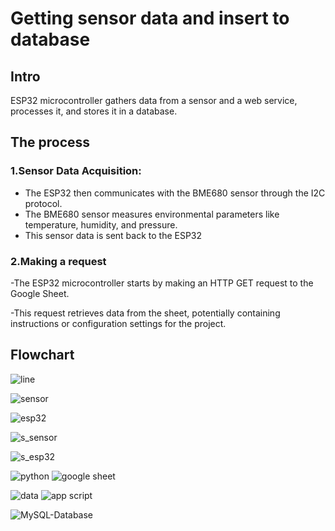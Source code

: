 # Getting sensor data and insert to database

## Intro

ESP32 microcontroller gathers data from a sensor and a web service, processes it, and stores it in a database. 

## The process

### 1.Sensor Data Acquisition:

- The ESP32 then communicates with the BME680 sensor through the I2C protocol.
- The BME680 sensor measures environmental parameters like temperature, humidity, and pressure.
- This sensor data is sent back to the ESP32

### 2.Making a request

-The ESP32 microcontroller starts by making an HTTP GET request to the Google Sheet.

-This request retrieves data from the sheet, potentially containing instructions or configuration settings for the project.


## Flowchart

![line](https://github.com/NoppalitP/sensordata2database/assets/155846151/7ebcc553-f0e7-4574-9819-d8af8070f6a7)

![sensor](https://store.fut-electronics.com/cdn/shop/files/BME680-enviromental-sensor_500x500.jpg)


![esp32](https://store.fut-electronics.com/cdn/shop/files/esp32-development-kit-30pin_500x500.jpg)


![s_sensor](https://github.com/NoppalitP/sensordata2database/assets/155846151/d7d6f30e-4995-4fa8-b7dc-85d16e51bf68)

![s_esp32](https://github.com/NoppalitP/sensordata2database/assets/155846151/0fb5ac61-da83-4615-8bb1-235f2bb84630)



![python](https://github.com/NoppalitP/sensordata2database/assets/155846151/eb208313-48ba-4062-bae4-35dd886f8352)
![google sheet](https://github.com/NoppalitP/sensordata2database/assets/155846151/27e53ded-ebc9-413c-82ec-b8c166d78b1f)

![data](https://github.com/NoppalitP/sensordata2database/assets/155846151/1b1995b5-bacf-437e-a7be-5f16c1b9503f)
![app script](https://github.com/NoppalitP/sensordata2database/assets/155846151/77a940b2-9e1b-48b4-b901-b808621b00f7)

![MySQL-Database](https://github.com/NoppalitP/sensordata2database/assets/155846151/0320cbee-65c3-4218-a745-3ab477303f8a)

